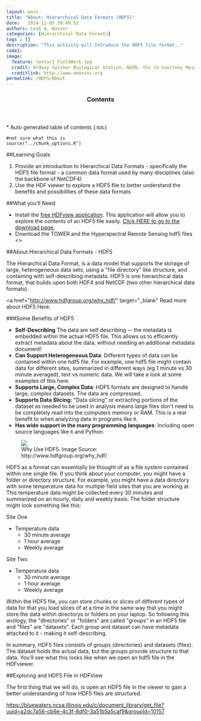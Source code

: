 ```yaml
---
layout: post
title: "About: Hierarchical Data Formats (HDF5)"
date:   2014-11-05 20:49:52
authors: Leah A. Wasser
categories: [Hierarchical Data Formats]
tags : []
description: "This activity will Introduce the HDF5 file format.."
code1: 
image:
  feature: textur2_FieldWork.jpg
  credit: Ordway Swisher Biological Station, NEON, thx to Courtney Meier
  creditlink: http://www.neoninc.org
permalink: /HDF5/About
---
```

<section id="table-of-contents" class="toc">
  <header>
    <h3 >Contents</h3>
  </header>
<div id="drawer" markdown="1">
*  Auto generated table of contents
{:toc}
</div>
</section><!-- /#table-of-contents -->


    #not sure what this is
    source("../chunk_options.R")
 

##Learning Goals

1. Provide an introduction to Hierarchical Data Formats - specifically the HDF5 file format - a common data format used by many disciplines (also the backbone of NetCDF4)
2. Use the HDF viewer to explore a HDF5 file to better understand the benefits and possibilities of these data formats 

##What you'll Need
- Install the [free HDFview application](http://www.hdfgroup.org/products/java/hdfview/). This application will allow you to explore the contents of an HDF5 file easily. <a href="http://www.hdfgroup.org/products/java/release/download.html" target="_blank">Click HERE to go to the download page. </a>
- Download the TOWER and the Hyperspectral Remote Sensing hdf5 files <<ADD LINKS>>

##About Hierarchical Data Formats - HDF5

The Hierarchical Data Format, is a data model that supports the storage of large, heterogeneous data sets, using a "file directory" like structure, and containing with self-describing metadata. HDF5 is one hierarchical data format, that builds upon both HDF4 and NetCDF (two other hierarchical data formats). 

<a href="http://www.hdfgroup.org/why_hdf/" target="_blank" Read  more about HDF5 Here.</a>

###Some Benefits of HDF5 

- **Self-Describing** The data are self describing -- the metadata is embedded within the actual HDF5 file. This allows us to efficiently extract metadata about the data, without needing an additional metadata document!
- **Can Support Heterogeneous Data**: Different types of data can be contained within one hdf5 file. For example, one hdf5 file might contain data for different sites, summarized in different ways (eg 1 minute vs 30 minute averaged), text vs numeric data. We will take a look at some examples of this here. 
- **Supports Large, Complex Data**: HDF5 formats are designed to handle large, complex datasets. The data are compressed. 
- **Supports Data Slicing:** "Data slicing" or extracting portions of the dataset as needed to be used in analysis means large files don't need to be completely read into the computers memory or RAM. This is a real benefit to when analyzing data in programs like `R`.  
- **Has wide support in the many programming languages**: Including open source languages like `R` and Python.

<figure>
    <a href="{{ site.baseurl }}/images/whyHDF5.jpg"><img src="{{ site.baseurl }}/images/whyHDF5.jpg"></a>
    <figcaption>Why Use HDF5. Image Source: http://www.hdfgroup.org/why_hdf/</figcaption>
</figure>


HDF5 as a format can essentially be thought of as a file system contained within one single file. If you think about your computer, you might have a folder or directory structure. For example, you might have a data directory with some temperature data for multiple field sites that you are working at. This temperature data might be collected every 30 minutes and summarized on an hourly, daily and weekly basis. The folder structure might look something like this:

Site One 

- Temperature data
	- 30 minute average
	- 1 hour average
	- Weekly average

Site Two

- Temperature data
	- 30 minute average
	- 1 hour average
	- Weekly average


Within the HDF5 file, you can store chunks or slices of different types of data for that you load slices of at a time in the same way that you might store the data within directorys or folders on your laptop. So following this anology, the "directories" or "folders" are called "groups" in an HDF5 file and "files" are "datasets". Each group and dataset can have metadata attached to it - making it self-describing. 

In summary, HDF5 files consists of groups (directories) and datasets (files). The dataset holds the actual data, but the groups provide structure to that data. You'll see what this looks like when we open an hdf5 file in the HDFviewer.


##Exploring and HDF5 File in HDFView

The first thing that we will do, is open an HDF5 file in the viewer to gain a better understanding of how HDF5 files are structured.


https://bluewaters.ncsa.illinois.edu/c/document_library/get_file?uuid=a2dc7a56-cb6e-4c3f-8df0-3a51b5a5caf9&groupId=10157

